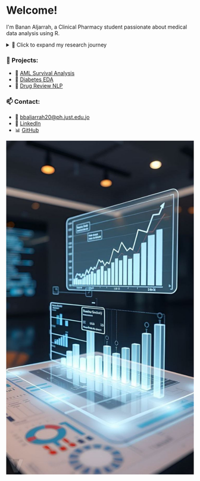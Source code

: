 # Welcome!

I'm Banan Aljarrah, a Clinical Pharmacy student passionate about medical data analysis using R.

<details>
  <summary>📂 Click to expand my research journey</summary>
  <p>
    I started with the Google Data Analytics course, where I learned the basics of data cleaning, visualization, and communication.<br>
    Then, I moved to analyzing medical datasets using R, focusing on diabetes and AML survival analysis.<br>
    Currently, I'm building my portfolio to apply for research collaborations.
  </p>
</details>


### 🧠 Projects:
- 🔗 [AML Survival Analysis](https://rpubs.com/bananAML/survival)
- 🔗 [Diabetes EDA](https://github.com/bananbashar/projects/blob/main/DM/DM.pdf)
- 🔗 [Drug Review NLP](https://github.com/bananbashar/projects/blob/main/NLP/nlp-drugs.pdf)

### 📫 Contact:
- 📧 bbaljarrah20@ph.just.edu.jo
- 💼 [LinkedIn](https://www.linkedin.com/in/banan-al-jarrah-aba125357)
- 📊 [GitHub](https://github.com/bananbashar)


![Alt text for screen readers](assets/images/6.jpg)
